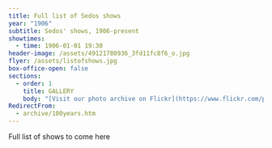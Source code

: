 ```yaml
---
title: Full list of Sedos shows
year: "1906"
subtitle: Sedos' shows, 1906-present
showtimes:
  - time: 1906-01-01 19:30
header-image: /assets/49121780936_3fd11fc8f6_o.jpg
flyer: /assets/listofshows.jpg
box-office-open: false
sections:
  - order: 1
    title: GALLERY
    body: "[Visit our photo archive on Flickr](https://www.flickr.com/photos/sedos)"
RedirectFrom:
  - archive/100years.htm
---
```

Full list of shows to come here